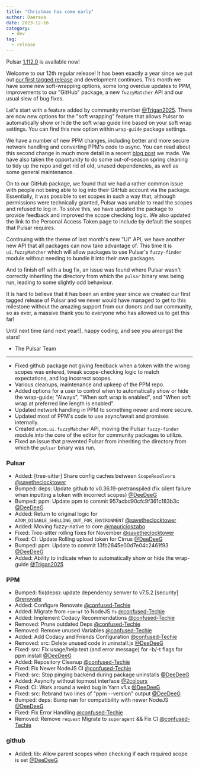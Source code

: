 ```yaml
---
title: "Christmas has come early"
author: Daeraxa
date: 2023-12-16
category:
  - dev
tag:
  - release
---
```


Pulsar [1.112.0](https://github.com/pulsar-edit/pulsar/releases/tag/v1.112.0) is available now!

<!-- more -->

Welcome to our 12th regular release! It has been exactly a year since we put out [our first tagged release](https://pulsar-edit.dev/blog/20221215-confused-Techie-v1.100.1-beta.html) and development continues. This month we have some new soft-wrapping options, some long overdue updates to PPM, improvements to our "GitHub" package, a new `fuzzyMatcher` API and our usual slew of bug fixes.

Let's start with a feature added by community member [@Trigan2025](https://github.com/Trigan2025). There are now new options for the "soft wrapping" feature that allows Pulsar to automatically show or hide the soft wrap guide line based on your soft wrap settings. You can find this new option within `wrap-guide` package settings.

We have a number of new PPM changes, including better and more secure network handling and converting PPM's code to async. You can read about this second change in much more detail in a recent [blog post](https://pulsar-edit.dev/blog/20231004-Daeraxa-OctoberUpdate.html#converting-ppm-s-code-from-callbacks-to-async) we made. We have also taken the opportunity to do some out-of-season spring cleaning to tidy up the repo and get rid of old, unused dependencies, as well as some general maintenance.

On to our GitHub package, we found that we had a rather common issue with people not being able to log into their GitHub account via the package. Essentially, it was possible to set scopes in such a way that, although permissions were technically granted, Pulsar was unable to read the scopes and refused to log in. To solve this, we have updated the package to provide feedback and improved the scope checking logic. We also updated the link to the Personal Access Token page to include by default the scopes that Pulsar requires.

Continuing with the theme of last month's new "UI" API, we have another new API that all packages can now take advantage of. This time it is `ui.fuzzyMatcher` which will allow packages to use Pulsar's `fuzzy-finder` module without needing to bundle it into their own packages.

And to finish off with a bug fix, an issue was found where Pulsar wasn't correctly inheriting the directory from which the `pulsar` binary was being run, leading to some slightly odd behaviour.

It is hard to believe that it has been an entire year since we created our first tagged release of Pulsar and we never would have managed to get to this milestone without the amazing support from our donors and our community, so as ever, a massive thank you to everyone who has allowed us to get this far!

Until next time (and next year!), happy coding, and see you amongst the stars!

- The Pulsar Team

___

- Fixed github package not giving feedback when a token with the wrong scopes was entered, tweak scope-checking logic to match expectations, and log incorrect scopes.
- Various cleanups, maintenance and upkeep of the PPM repo.
- Added options for a user to control when to automatically show or hide the wrap-guide; "Always", "When soft wrap is enabled", and "When soft wrap at preferred line length is enabled".
- Updated network handling in PPM to something newer and more secure.
- Updated most of PPM's code to use async/await and promises internally.
- Created `atom.ui.fuzzyMatcher` API, moving the Pulsar `fuzzy-finder` module into the core of the editor for community packages to utilize.
- Fixed an issue that prevented Pulsar from inheriting the directory from which the `pulsar` binary was run.

### Pulsar

- Added: \[tree-sitter\] Share config caches between `ScopeResolver`s [@savetheclocktower](https://github.com/pulsar-edit/pulsar/pull/836)
- Bumped: deps: Update github to v0.36.19-pretranspiled (fix silent failure when inputting a token with incorrect scopes) [@DeeDeeG](https://github.com/pulsar-edit/pulsar/pull/838)
- Bumped: ppm: Update ppm to commit 957acbd90cfc9f361c183b3c [@DeeDeeG](https://github.com/pulsar-edit/pulsar/pull/837)
- Added: Return to original logic for `ATOM_DISABLE_SHELLING_OUT_FOR_ENVIRONMENT` [@savetheclocktower](https://github.com/pulsar-edit/pulsar/pull/831)
- Added: Moving fuzzy-native to core [@mauricioszabo](https://github.com/pulsar-edit/pulsar/pull/774)
- Fixed: Tree-sitter rolling fixes for November [@savetheclocktower](https://github.com/pulsar-edit/pulsar/pull/819)
- Fixed: CI: Update Rolling upload token for Cirrus [@DeeDeeG](https://github.com/pulsar-edit/pulsar/pull/812)
- Bumped: ppm: Update to commit 13fb2845e00d7e04c2461f93 [@DeeDeeG](https://github.com/pulsar-edit/pulsar/pull/809)
- Added: Ability to indicate when to automatically show or hide the wrap-guide [@Trigan2025](https://github.com/pulsar-edit/pulsar/pull/780)

### PPM

- Bumped: fix(deps): update dependency semver to v7.5.2 \[security\] [@renovate](https://github.com/pulsar-edit/ppm/pull/114)
- Added: Configure Renovate [@confused-Techie](https://github.com/pulsar-edit/ppm/pull/110)
- Added: Migrate from `rimraf` to NodeJS `fs` [@confused-Techie](https://github.com/pulsar-edit/ppm/pull/108)
- Added: Implement Codacy Recommendations [@confused-Techie](https://github.com/pulsar-edit/ppm/pull/113)
- Removed: Prune outdated Deps [@confused-Techie](https://github.com/pulsar-edit/ppm/pull/109)
- Removed: Remove unused Variables [@confused-Techie](https://github.com/pulsar-edit/ppm/pull/112)
- Added: Add Codacy and Friends Configuration [@confused-Techie](https://github.com/pulsar-edit/ppm/pull/111)
- Removed: src: Delete unused code in uninstall.js [@DeeDeeG](https://github.com/pulsar-edit/ppm/pull/104)
- Fixed: src: Fix usage/help text (and error message) for -b/-t flags for ppm install [@DeeDeeG](https://github.com/pulsar-edit/ppm/pull/105)
- Added: Repository Cleanup [@confused-Techie](https://github.com/pulsar-edit/ppm/pull/107)
- Fixed: Fix Newer NodeJS CI [@confused-Techie](https://github.com/pulsar-edit/ppm/pull/106)
- Fixed: src: Stop pinging backend during package uninstalls [@DeeDeeG](https://github.com/pulsar-edit/ppm/pull/103)
- Added: Asyncify without topmost interface [@2colours](https://github.com/pulsar-edit/ppm/pull/95)
- Fixed: CI: Work around a weird bug in Yarn v1.x [@DeeDeeG](https://github.com/pulsar-edit/ppm/pull/101)
- Fixed: src: Rebrand two lines of "ppm --version" output [@DeeDeeG](https://github.com/pulsar-edit/ppm/pull/100)
- Bumped: deps: Bump nan for compatibility with newer NodeJS [@DeeDeeG](https://github.com/pulsar-edit/ppm/pull/97)
- Fixed: Fix Error Handling [@confused-Techie](https://github.com/pulsar-edit/ppm/pull/99)
- Removed: Remove `request` Migrate to `superagent` && Fix CI [@confused-Techie](https://github.com/pulsar-edit/ppm/pull/87)

### github

- Added: lib: Allow parent scopes when checking if each required scope is set [@DeeDeeG](https://github.com/pulsar-edit/github/pull/38)
